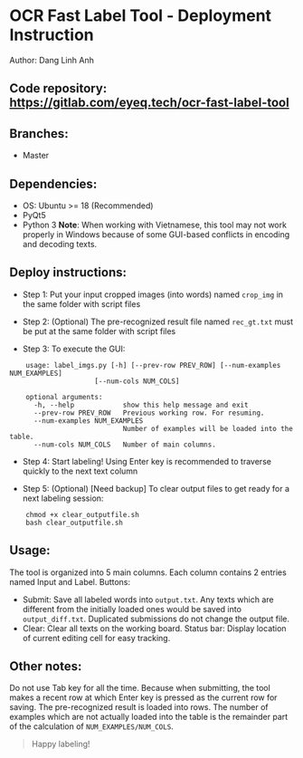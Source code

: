 # OCR Fast Label Tool - Deployment Instruction

Author: Dang Linh Anh

## Code repository: https://gitlab.com/eyeq.tech/ocr-fast-label-tool

## Branches:

- Master
## Dependencies:

- OS: Ubuntu >= 18 (Recommended)
- PyQt5
- Python 3
<b>Note</b>: When working with Vietnamese, this tool may not work properly in Windows because of some GUI-based conflicts in encoding and decoding texts. 

## Deploy instructions: 

- Step 1: Put your input cropped images (into words) named `crop_img` in the same folder with script files

- Step 2: (Optional) The pre-recognized result file named `rec_gt.txt` must be put at the same folder with script files

- Step 3: To execute the GUI:

```
    usage: label_imgs.py [-h] [--prev-row PREV_ROW] [--num-examples NUM_EXAMPLES]
                     [--num-cols NUM_COLS]

    optional arguments:
      -h, --help            show this help message and exit
      --prev-row PREV_ROW   Previous working row. For resuming.
      --num-examples NUM_EXAMPLES
                            Number of examples will be loaded into the table.
      --num-cols NUM_COLS   Number of main columns.
```    
 

- Step 4: Start labeling! Using Enter key is recommended to traverse quickly to the next text column

- Step 5: (Optional) [Need backup] To clear output files to get ready for a next labeling session:

```
    chmod +x clear_outputfile.sh
    bash clear_outputfile.sh
```    
 

## Usage:

The tool is organized into 5 main columns. Each column contains 2 entries named Input and Label.
Buttons: 
- Submit: Save all labeled words into `output.txt`. Any texts which are different from the initially loaded ones would be saved into `output_diff.txt`. Duplicated submissions do not change the output file.
- Clear: Clear all texts on the working board.
Status bar: Display location of current editing cell for easy tracking.

## Other notes:
Do not use Tab key for all the time. Because when submitting, the tool makes a recent row at which Enter key is pressed as the current row for saving.
The pre-recognized result is loaded into rows. The number of examples which are not actually loaded into the table is the remainder part of the calculation of `NUM_EXAMPLES/NUM_COLS`.
> Happy labeling!
